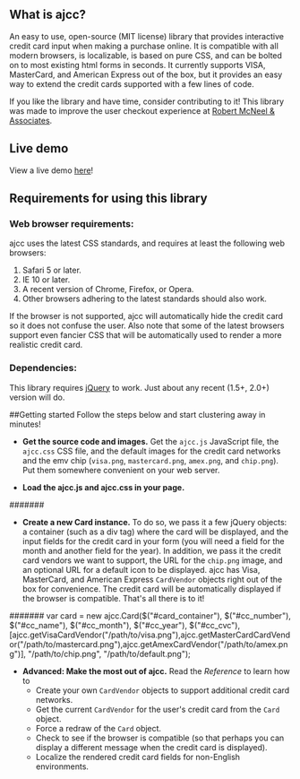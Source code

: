 ## What is ajcc?

An easy to use, open-source (MIT license) library that provides interactive credit card input when making a purchase online. It is compatible with all modern browsers, is localizable, is based on pure CSS, and can be bolted on to most existing html forms in seconds. It currently supports VISA, MasterCard, and American Express out of the box, but it provides an easy way to extend the credit cards supported with a few lines of code.

If you like the library and have time, consider contributing to it! This library was made to improve the user checkout experience at [Robert McNeel & Associates](https://rhino3d.com).

## Live demo
View a live demo [here](https://rawgit.com/andresjacobo/ajcc/master/demo.html)!

## Requirements for using this library

### Web browser requirements:
ajcc uses the latest CSS standards, and requires at least the following web browsers:

1. Safari 5 or later.
2. IE 10 or later.
3. A recent version of Chrome, Firefox, or Opera.
4. Other browsers adhering to the latest standards should also work.

If the browser is not supported, ajcc will automatically hide the credit card so it does not confuse the user. Also note that some of the latest browsers support even fancier CSS that will be automatically used to render a more realistic credit card.

### Dependencies:
This library requires [jQuery](http://jquery.com) to work. Just about any recent (1.5+, 2.0+) version will do.

##Getting started
Follow the steps below and start clustering away in minutes!

- **Get the source code and images.** Get the ``ajcc.js`` JavaScript file, the ``ajcc.css`` CSS file, and the default images for the credit card networks and the emv chip (``visa.png``, ``mastercard.png``, ``amex.png``, and ``chip.png``). Put them somewhere convenient on your web server.

- **Load the ajcc.js and ajcc.css in your page.** 

#######
	<link href="/path/to/ajcc.css" rel="stylesheet" title="CSS" type="text/css"/>
	<script src="//code.jquery.com/jquery-1.11.3.min.js"></script>
	<script src="/path/to/ajcc.js"></script>

- **Create a new Card instance.** To do so, we pass it a few jQuery objects: a container (such as a div tag) where the card will be displayed, and the input fields for the credit card in your form (you will need a field for the month and another field for the year). In addition, we pass it the credit card vendors we want to support, the URL for the ``chip.png`` image, and an optional URL for a default icon to be displayed. ajcc has Visa, MasterCard, and American Express ``CardVendor`` objects right out of the box for convenience. The credit card will be automatically displayed if the browser is compatible. That's all there is to it!

#######
	var card = new ajcc.Card($("#card_container"),
                                 $("#cc_number"),
                                 $("#cc_name"),
                                 $("#cc_month"),
                                 $("#cc_year"),
                                 $("#cc_cvc"),
                                 [ajcc.getVisaCardVendor("/path/to/visa.png"),ajcc.getMasterCardCardVendor("/path/to/mastercard.png"),ajcc.getAmexCardVendor("/path/to/amex.png")],
        						 "/path/to/chip.png",
        					     "/path/to/default.png");
	
- **Advanced: Make the most out of ajcc.** Read the *Reference* to learn how to 
	- Create your own ``CardVendor`` objects to support additional credit card networks.
	- Get the current ``CardVendor`` for the user's credit card from the ``Card`` object.
	- Force a redraw of the ``Card`` object.
	- Check to see if the browser is compatible (so that perhaps you can display a different message when the credit card is displayed).
	- Localize the rendered credit card fields for non-English environments.
	